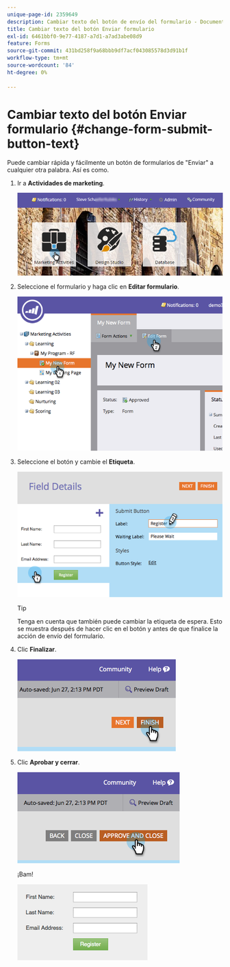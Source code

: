 ```yaml
---
unique-page-id: 2359649
description: Cambiar texto del botón de envío del formulario - Documentos de Marketo - Documentación del producto
title: Cambiar texto del botón Enviar formulario
exl-id: 6461bbf0-9e77-4187-a7d1-a7ad3abe08d9
feature: Forms
source-git-commit: 431bd258f9a68bbb9df7acf043085578d3d91b1f
workflow-type: tm+mt
source-wordcount: '84'
ht-degree: 0%

---
```


# Cambiar texto del botón Enviar formulario {#change-form-submit-button-text}

Puede cambiar rápida y fácilmente un botón de formularios de &quot;Enviar&quot; a cualquier otra palabra. Así es como.

1. Ir a **Actividades de marketing**.

   ![](assets/login-marketing-activities-4.png)

1. Seleccione el formulario y haga clic en **Editar formulario**.

   ![](assets/image2014-9-15-12-3a42-3a14.png)

1. Seleccione el botón y cambie el **Etiqueta**.

   ![](assets/image2014-9-15-12-3a42-3a41.png)

   >[!TIP]
   >
   >Tenga en cuenta que también puede cambiar la etiqueta de espera. Esto se muestra después de hacer clic en el botón y antes de que finalice la acción de envío del formulario.

1. Clic **Finalizar**.

   ![](assets/image2014-9-15-12-3a43-3a26.png)

1. Clic **Aprobar y cerrar**.

   ![](assets/image2014-9-15-12-3a43-3a36.png)

   ¡Bam!

   ![](assets/image2014-9-15-12-3a44-3a7.png)
